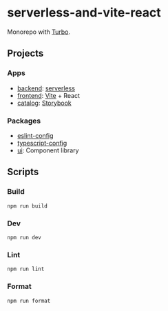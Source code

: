 # serverless-and-vite-react

Monorepo with [Turbo](https://turbo.build).

## Projects

### Apps

- [backend](apps/backend): [serverless](https://serverless.com)
- [frontend](apps/frontend): [Vite](https://vitejs.dev) + React
- [catalog](apps/catalog): [Storybook](https://storybook.js.org)

### Packages

- [eslint-config](packages/eslint-config)
- [typescript-config](packages/typescript-config)
- [ui](packages/ui): Component library

## Scripts

### Build

```shell
npm run build
```

### Dev

```shell
npm run dev
```

### Lint

```shell
npm run lint
```

### Format

```shell
npm run format
```
